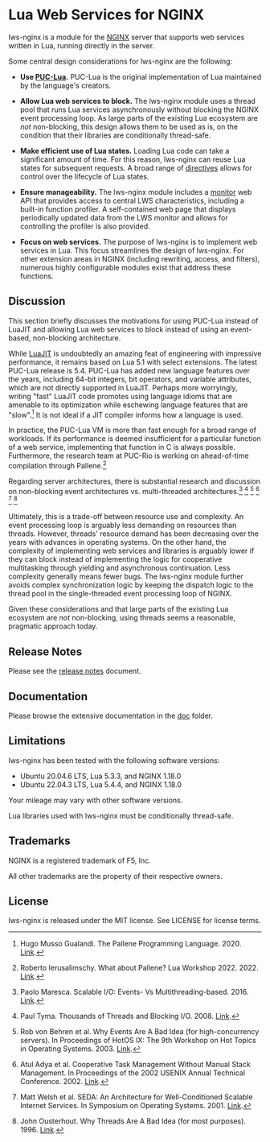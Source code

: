 # Lua Web Services for NGINX

lws-nginx is a module for the [NGINX](https://nginx.org/) server that supports web services
written in Lua, running directly in the server.

Some central design considerations for lws-nginx are the following:

- **Use [PUC-Lua](https://www.lua.org/).** PUC-Lua is the original implementation of Lua
maintained by the language's creators.

- **Allow Lua web services to block.** The lws-nginx module uses a thread pool that runs Lua
services asynchronously without blocking the NGINX event processing loop. As large parts of the
existing Lua ecosystem are *not* non-blocking, this design allows them to be used as is, on the
condition that their libraries are conditionally thread-safe.

- **Make efficient use of Lua states.** Loading Lua code can take a significant amount of time.
For this reason, lws-nginx can reuse Lua states for subsequent requests. A broad range of
[directives](doc/Directives.md) allows for control over the lifecycle of Lua states.

- **Ensure manageability.** The lws-nginx module includes a [monitor](doc/Monitor.md) web API that
provides access to central LWS characteristics, including a built-in function profiler. A
self-contained web page that displays periodically updated data from the LWS monitor and allows
for controlling the profiler is also provided.

- **Focus on web services.** The purpose of lws-nginx is to implement web services in Lua. This
focus streamlines the design of lws-nginx. For other extension areas in NGINX (including
rewriting, access, and filters), numerous highly configurable modules exist that address these
functions.


## Discussion

This section briefly discusses the motivations for using PUC-Lua instead of LuaJIT and allowing
Lua web services to block instead of using an event-based, non-blocking architecture.

While [LuaJIT](https://luajit.org/) is undoubtedly an amazing feat of engineering with impressive
performance, it remains based on Lua 5.1 with select extensions. The latest PUC-Lua release is
5.4. PUC-Lua has added new language features over the years, including 64-bit integers, bit
operators, and variable attributes, which are not directly supported in LuaJIT. Perhaps more
worryingly, writing "fast" LuaJIT code promotes using language idioms that are amenable to its
optimization while eschewing language features that are "slow".[^1] It is not ideal if a JIT
compiler informs how a language is used.

In practice, the PUC-Lua VM is more than fast enough for a broad range of workloads. If its
performance is deemed insufficient for a particular function of a web service, implementing that
function in C is always possible. Furthermore, the research team at PUC-Rio is working on
ahead-of-time compilation through Pallene.[^2]

Regarding server architectures, there is substantial research and discussion on
non-blocking event architectures vs. multi-threaded architectures.[^3] [^4] [^5] [^6] [^7] [^8]

Ultimately, this is a trade-off between resource use and complexity. An event processing loop is
arguably less demanding on resources than threads. However, threads' resource demand has been
decreasing over the years with advances in operating systems. On the other hand, the complexity
of implementing web services and libraries is arguably lower if they can block instead of
implementing the logic for cooperative multitasking through yielding and asynchronous
continuation. Less complexity generally means fewer bugs. The lws-nginx module further avoids
complex synchronization logic by keeping the dispatch logic to the thread pool in the
single-threaded event processing loop of NGINX.

Given these considerations and that large parts of the existing Lua ecosystem are *not*
non-blocking, using threads seems a reasonable, pragmatic approach today.


## Release Notes

Please see the [release notes](NEWS.md) document.


## Documentation

Please browse the extensive documentation in the [doc](doc) folder.


## Limitations

lws-nginx has been tested with the following software versions:

* Ubuntu 20.04.6 LTS, Lua 5.3.3, and NGINX 1.18.0
* Ubuntu 22.04.3 LTS, Lua 5.4.4, and NGINX 1.18.0

Your mileage may vary with other software versions.

Lua libraries used with lws-nginx must be conditionally thread-safe.


## Trademarks

NGINX is a registered trademark of F5, Inc.

All other trademarks are the property of their respective owners.


## License

lws-nginx is released under the MIT license. See LICENSE for license terms.


[^1]: Hugo Musso Gualandi. The Pallene Programming Language. 2020.
[Link](http://www.lua.inf.puc-rio.br/publications/2020-HugoGualandi-phd-thesis.pdf).

[^2]: Roberto Ierusalimschy. What about Pallene? Lua Workshop 2022. 2022.
[Link](https://www.lua.org/wshop22/Ierusalimschy.pdf).

[^3]: Paolo Maresca. Scalable I/O: Events- Vs Multithreading-based. 2016.
[Link](https://thetechsolo.wordpress.com/2016/02/29/scalable-io-events-vs-multithreading-based/).

[^4]: Paul Tyma. Thousands of Threads and Blocking I/O. 2008.
[Link](https://silo.tips/download/thousands-of-threads-and-blocking-i-o).

[^5]: Rob von Behren et al. Why Events Are A Bad Idea (for high-concurrency servers). In
Proceedings of HotOS IX: The 9th Workshop on Hot Topics in Operating Systems. 2003.
[Link](https://www.usenix.org/legacy/events/hotos03/tech/full_papers/vonbehren/vonbehren.pdf).

[^6]: Atul Adya et al. Cooperative Task Management Without Manual Stack Management. In
Proceedings of the 2002 USENIX Annual Technical Conference. 2002.
[Link](https://www.usenix.org/legacy/publications/library/proceedings/usenix02/full_papers/adyahowell/adyahowell.pdf).

[^7]: Matt Welsh et al. SEDA: An Architecture for Well-Conditioned Scalable Internet Services.
In Symposium on Operating Systems. 2001.
[Link](http://www.sosp.org/2001/papers/welsh.pdf).

[^8]: John Ousterhout. Why Threads Are A Bad Idea (for most purposes). 1996.
[Link](https://web.stanford.edu/~ouster/cgi-bin/papers/threads.pdf).
